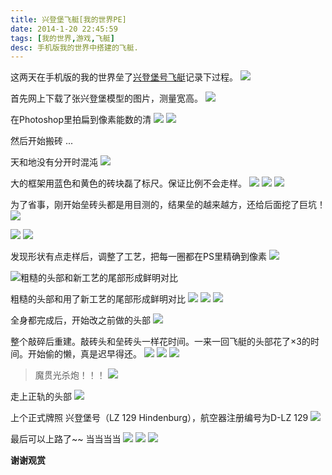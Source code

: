 ```yaml
---
title: 兴登堡飞艇[我的世界PE]
date: 2014-1-20 22:45:59
tags: [我的世界,游戏,飞艇]
desc: 手机版我的世界中搭建的飞艇.
---
```


这两天在手机版的我的世界垒了[兴登堡号飞艇](https://zh.wikipedia.org/wiki/%E8%88%88%E7%99%BB%E5%A0%A1%E8%99%9F%E9%A3%9B%E8%88%B9)记录下过程。
![](https://cdn.yangguangxi.com/15102255649012.jpg)
<!--more-->

首先网上下载了张兴登堡模型的图片，测量宽高。
![](https://cdn.yangguangxi.com/15102227683268.jpg)

在Photoshop里拍扁到像素能数的清
![](https://cdn.yangguangxi.com/15102228330419.jpg)
![](https://cdn.yangguangxi.com/15102228679333.jpg)

然后开始搬砖
...



天和地没有分开时混沌
![](https://cdn.yangguangxi.com/web800/dlz129_%20%282%29.png)

大的框架用蓝色和黄色的砖块磊了标尺。保证比例不会走样。
![](https://cdn.yangguangxi.com/web800/dlz129_%20%289%29.png)
![](https://cdn.yangguangxi.com/web800/dlz129_%20%288%29.png)
![](https://cdn.yangguangxi.com/web800/dlz129_%20%2813%29.png)

为了省事，刚开始垒砖头都是用目测的，结果垒的越来越方，还给后面挖了巨坑！
![](https://cdn.yangguangxi.com/web800/dlz129_%20%2818%29.png)

![](https://cdn.yangguangxi.com/web800/dlz129_%20%2820%29.png)
![](https://cdn.yangguangxi.com/web800/dlz129_%20%2823%29.png)

发现形状有点走样后，调整了工艺，把每一圈都在PS里精确到像素
![](https://cdn.yangguangxi.com/15102235178000.jpg)


![粗糙的头部和新工艺的尾部形成鲜明对比](https://cdn.yangguangxi.com/web800/dlz129_%20%2826%29.png)

粗糙的头部和用了新工艺的尾部形成鲜明对比
![](https://cdn.yangguangxi.com/web800/dlz129_%20%2829%29.png)
![](https://cdn.yangguangxi.com/web800/dlz129_%20%2833%29.png)
![](https://cdn.yangguangxi.com/web800/dlz129_%20%2839%29.png)

全身都完成后，开始改之前做的头部
![](https://cdn.yangguangxi.com/web800/dlz129_%20%2840%29.png)

整个敲碎后重建。敲砖头和垒砖头一样花时间。一来一回飞艇的头部花了×3的时间。开始偷的懒，真是迟早得还。
![](https://cdn.yangguangxi.com/web800/dlz129_%20%2846%29.png)
![](https://cdn.yangguangxi.com/web800/dlz129_%20%2850%29.png)
![](https://cdn.yangguangxi.com/web800/dlz129_%20%2853%29.png)
> 魔贯光杀炮！！！
![](https://cdn.yangguangxi.com/web800/dlz129_%20%2856%29.png)

走上正轨的头部
![](https://cdn.yangguangxi.com/web800/dlz129_%20%2859%29.png)

上个正式牌照 兴登堡号（LZ 129 Hindenburg），航空器注册编号为D-LZ 129
![](https://cdn.yangguangxi.com/web800/dlz129_%20%2861%29.png)

最后可以上路了~~
当当当当
![](https://cdn.yangguangxi.com/web800/dlz129_%20%2862%29.png)
![](https://cdn.yangguangxi.com/web800/dlz129_%20%2865%29.png)
![](https://cdn.yangguangxi.com/web800/dlz129_%20%2863%29.png)

**谢谢观赏**


